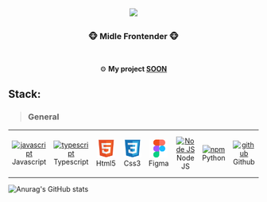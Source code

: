<h1 align="center">
    <img src="https://readme-typing-svg.herokuapp.com?font=Roboto+Condensed&weight=900&size=30&duration=3000&pause=800&color=FF8000&background=FFFFFF00&center=true&random=false&width=435&lines=HELLO+EVERYONE!;I'M+-+YAHSHIELD;TELEGRAM+AND+DISCORD+BOTS" />
</h1>

<h3 align="center">🐵 Midle Frontender 🐵 </h3>

<br/>
<div align="center">


 
 ⚙️ **My project [SOON](https://example.com/)**
 
 </div>

<h2 align="left">Stack:</h2>

> ### General

<table width='100%'>
  <tr>
    <td align="center" width="110" height="90">
      <a href="#">
        <img src="https://techstack-generator.vercel.app/js-icon.svg" width="65" height="65" alt="javascript" />
      </a>
      <br>Javascript
    </td>
    <td align="center" width="110" height="90">
      <a href="#">
        <img src="https://techstack-generator.vercel.app/ts-icon.svg" width="65" height="65" alt="typescript" />
      </a>
      <br>Typescript
    </td>
        <td align="center" width="110" height="90">
      <a href="#">
        <img src="https://github.com/devicons/devicon/blob/master/icons/html5/html5-original.svg" width="36" height="36" alt="Html5" />
      </a>
      <br>Html5
    </td>
         <td align="center" width="110" height="90"> 
      <a href="#" >
        <img src="https://github.com/devicons/devicon/blob/master/icons/css3/css3-original.svg" width="36" height="36" alt="css3" />
      </a>
      <br>Css3
    </td>
    <td align="center" width="110" height="90">
      <a href="#debabin-stack" >
        <img src="https://raw.githubusercontent.com/devicons/devicon/1119b9f84c0290e0f0b38982099a2bd027a48bf1/icons/figma/figma-original.svg" width="36" height="36" alt="figma" />
      </a>
      <br>Figma
    </td>
    <td align="center" width="110" height="90">
      <a href="#">
         <img src="https://brandeps.com/icon-download/N/Nodejs-icon-vector-02.svg" width="36" height="36" alt="Node JS" />
      </a>
      <br>Node JS
    </td>
    <td align="center" width="110" height="90"> 
      <a href="#">
        <img src="https://techstack-generator.vercel.app/python-icon.svg" width="36" height="36" alt="npm" />
      </a>
      <br>Python
    </td>
     <td align="center" width="110" height="90"> 
      <a href="#" >
        <img src="https://techstack-generator.vercel.app/github-icon.svg" width="65" height="65" alt="github" />
      </a>
      <br>Github
    </td>

</table>

![Anurag's GitHub stats](https://github-readme-stats.vercel.app/api?yahshield=anuraghazra&show_icons=true&theme=transparent)

